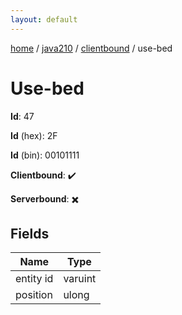 ```yaml
---
layout: default
---
```


[home](/)  /  [java210](/protocol/java210)  /  [clientbound](/protocol/java210/clientbound)  /  use-bed

# Use-bed

**Id**: 47

**Id** (hex): 2F

**Id** (bin): 00101111

**Clientbound**: ✔️

**Serverbound**: ✖️

## Fields

Name | Type
---|---
entity id | varuint
position | ulong

